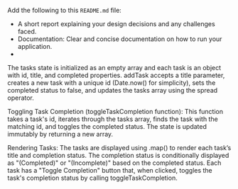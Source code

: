 Add the following to this `README.md` file:  
  * A short report explaining your design decisions and any challenges faced.
  * Documentation: Clear and concise documentation on how to run your application.
  * 

The tasks state is initialized as an empty array and each task is an object with id, title, and completed properties. addTask accepts a title parameter, creates a new task with a unique id (Date.now() for simplicity), sets the completed status to false, and updates the tasks array using the spread operator.

Toggling Task Completion (toggleTaskCompletion function):
This function takes a task's id, iterates through the tasks array, finds the task with the matching id, and toggles the completed status.
The state is updated immutably by returning a new array.

Rendering Tasks:
The tasks are displayed using .map() to render each task’s title and completion status.
The completion status is conditionally displayed as "(Completed)" or "(Incomplete)" based on the completed status.
Each task has a "Toggle Completion" button that, when clicked, toggles the task's completion status by calling toggleTaskCompletion.